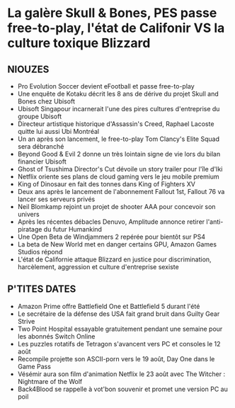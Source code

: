 # La galère Skull & Bones, PES passe free-to-play, l'état de Califonir VS la culture toxique Blizzard

## NIOUZES

- Pro Evolution Soccer devient eFootball et passe free-to-play
- Une enquête de Kotaku décrit les 8 ans de dérive du projet Skull and Bones chez Ubisoft
- Ubisoft Singapour incarnerait l'une des pires cultures d'entreprise du groupe Ubisoft
- Directeur artistique historique d'Assassin's Creed, Raphael Lacoste quitte lui aussi Ubi Montréal
- Un an après son lancement, le free-to-play Tom Clancy's Elite Squad sera débranché
- Beyond Good & Evil 2 donne un très lointain signe de vie lors du bilan financier Ubisoft
- Ghost of Tsushima Director's Cut dévoile un story trailer pour l'île d'Iki
- Netflix oriente ses plans de cloud gaming vers le jeu mobile premium
- King of Dinosaur en fait des tonnes dans King of Fighters XV
- Deux ans après le lancement de l'abonnement Fallout 1st, Fallout 76 va lancer ses serveurs privés
- Neil Blomkamp rejoint un projet de shooter AAA pour concevoir son univers
- Après les récentes débacles Denuvo, Amplitude annonce retirer l'anti-piratage du futur Humankind
- Une Open Beta de Windjammers 2 repérée pour bientôt sur PS4
- La beta de New World met en danger certains GPU, Amazon Games Studios répond
- L'état de Californie attaque Blizzard en justice pour discrimination, harcèlement, aggression et culture d'entreprise sexiste

## P'TITES DATES

- Amazon Prime offre Battlefield One et Battlefield 5 durant l'été
- Le secrétaire de la défense des USA fait grand bruit dans Guilty Gear Strive
- Two Point Hospital essayable gratuitement pendant une semaine pour les abonnés Switch Online
- Les puzzles rotatifs de Tetragon s'avancent vers PC et consoles le 12 août
- Recompile projette son ASCII-porn vers le 19 août, Day One dans le Game Pass
- Vésémir aura son film d'animation Netflix le 23 août avec The Witcher : Nightmare of the Wolf
- Back4Blood se rappelle à vot'bon souvenir et promet une version PC au poil
